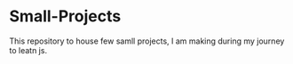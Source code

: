 # Small-Projects


This repository to house few samll projects, I am making during my journey to leatn js.
